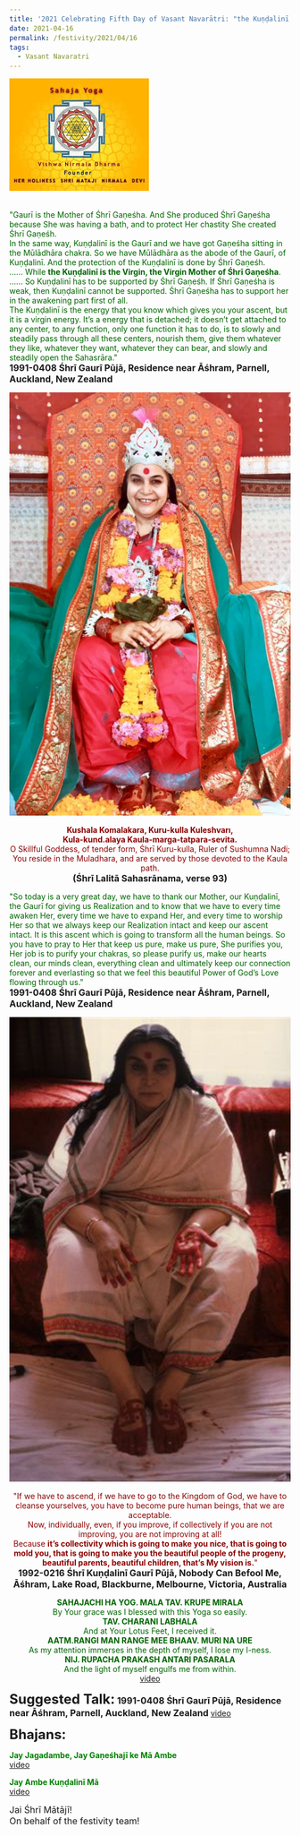 ```yaml
---
title: '2021 Celebrating Fifth Day of Vasant Navarātri: "the Kuṇḍalinī is the Virgin, the Virgin Mother of Śhrī Gaṇeśha" '
date: 2021-04-16
permalink: /festivity/2021/04/16
tags:
  - Vasant Navaratri
---
```


<div style="text-align: left"><img src="/images/image1.png" width="250" /></div><br>

<p>
<font color="DarkGreen">"Gaurī is the Mother of Śhrī Gaṇeśha.  And She produced Śhrī Gaṇeśha because She was having a bath, and to protect Her chastity She created Śhrī Gaṇeśh.<br>
In the same way, Kuṇḍalinī is the Gaurī and we have got Gaṇeśha sitting in the Mūlādhāra chakra. So we have Mūlādhāra as the abode of the Gaurī, of Kuṇḍalinī. And the protection of the Kuṇḍalinī is done by Śhrī Gaṇeśh.<br>
...... While <b>the Kuṇḍalinī is the Virgin, the Virgin Mother of Śhrī Gaṇeśha</b>.<br>  
...... So Kuṇḍalinī has to be supported by Śhrī Gaṇeśh. If Śhrī Gaṇeśha is weak, then Kuṇḍalinī cannot be supported. Śhrī Gaṇeśha has to support her in the awakening part first of all.<br>
The Kuṇḍalinī is the energy that you know which gives you your ascent, but it is a virgin energy. It’s a energy that is detached; it doesn’t get attached to any center, to any function, only one function it has to do, is to slowly and steadily pass through all these centers, nourish them, give them whatever they like, whatever they want, whatever they can bear, and slowly and steadily open the Sahasrāra."</font><br>
<font size="+0"><b>1991-0408 Śhrī Gaurī Pūjā, Residence near Āśhram, Parnell, Auckland, New Zealand</b></font>
</p>

<div style="text-align: center"><img src="/images/image671.png" /></div>

<p style="text-align:center;">
<font color="DarkRed"><b>Kushala Komalakara, Kuru-kulla Kuleshvarı,<br>
Kula-kund.alaya Kaula-marga-tatpara-sevita.</b><br>
O Skillful Goddess, of tender form, Śhrī Kuru-kulla, Ruler of Sushumna Nadi;<br>
You reside in the Muladhara, and are served by those devoted to the Kaula path.</font><br>
<font size="+0"><b>(Śhrī Lalitā Sahasrānama, verse 93)</b></font>
</p>

<p>
<font color="DarkGreen">"So today is a very great day, we have to thank our Mother, our Kuṇḍalinī, the Gaurī for giving us Realization and to know that we have to every time awaken Her, every time we have to expand Her, and every time to worship Her so that we always keep our Realization intact and keep our ascent intact. It is this ascent which is going to transform all the human beings. So you have to pray to Her that keep us pure, make us pure, She purifies you, Her job is to purify your chakras, so please purify us, make our hearts clean, our minds clean, everything clean and ultimately keep our connection forever and everlasting so that we feel this beautiful Power of God’s Love flowing through us."</font><br>
<font size="+0"><b>1991-0408 Śhrī Gaurī Pūjā, Residence near Āśhram, Parnell, Auckland, New Zealand</b></font>
</p>

<div style="text-align: center"><img src="/images/image672.png" /></div>

<p style="text-align:center;">
<font color="DarkRed">"If we have to ascend, if we have to go to the Kingdom of God, we have to cleanse yourselves, 
you have to become pure human beings, that we are acceptable.<br>
Now, individually, even, if you improve, if collectively if you are not improving, you are not improving at all!<br>
Because <b>it’s collectivity which is going to make you nice, that is going to mold you, that is going to make you the beautiful people of the progeny, beautiful parents, beautiful children, 
that’s My vision is.</b>"</font><br>
<font size="+0"><b>1992-0216 Śhrī Kuṇḍalinī Gaurī Pūjā, Nobody Can Befool Me, Āśhram, Lake Road, Blackburne, Melbourne, Victoria, Australia</b></font>
</p>

<p style="color:DarkGreen; text-align:center;">
<b>SAHAJACHI HA YOG. MALA TAV. KRUPE MIRALA</b><br>
By Your grace was I blessed with this Yoga so easily.<br>
<b>TAV. CHARANI LABHALA</b><br>
And at Your Lotus Feet, I received it.<br>
<b>AATM.RANGI MAN RANGE MEE BHAAV. MURI NA URE</b><br>
As my attention immerses in the depth of myself, I lose my I-ness.<br>
<b>NIJ. RUPACHA PRAKASH ANTARI PASARALA</b><br>
And the light of myself engulfs me from within.<br>
<a href="https://www.youtube.com/watch?v=yJZnVXo3kf0&ab_channel=SahajaYoga">video</a>
</p>

<font size="+2"><b>Suggested Talk:</b></font> 
<font size="+0"><b>1991-0408 Śhrī Gaurī Pūjā, Residence near Āśhram, Parnell, Auckland, New Zealand</b></font>
<a href="https://www.youtube.com/watch?v=VgcGgnScrEY&t=0s&ab_channel=TeachingsofH.H.ShriMatajiNirmalaDevi"> video</a><br>

<font size="+2"><b>Bhajans:</b></font>

<p>
<font color="green"><b>Jay Jagadambe, Jay Gaṇeśhajī ke Mā Ambe</b></font><br>
<a href="https://seven-teams.github.io/Videos_Links.html">video</a> 
</p>

<p>
<font color="green"><b>Jay Ambe Kuṇḍalinī Mā</b></font><br>
<a href="https://www.youtube.com/watch?v=V98lTrcSZec&ab_channel=SahajaYoga">video</a> 
</p>

<p>
<font size="+0">Jai Śhrī Mātājī!<br>
On behalf of the festivity team!</font>
</p>